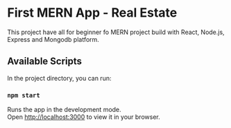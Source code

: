 # First MERN App - Real Estate 

This project have all for beginner fo MERN project build with React, Node.js, Express and Mongodb platform.


## Available Scripts

In the project directory, you can run:

### `npm start`

Runs the app in the development mode.\
Open [http://localhost:3000](http://localhost:3000) to view it in your browser.
